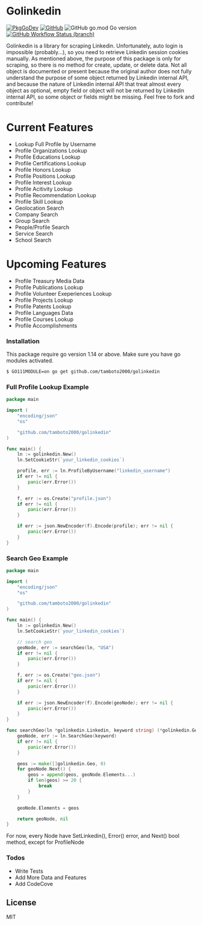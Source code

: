 # Golinkedin
[![PkgGoDev](https://pkg.go.dev/badge/github.com/tamboto2000/golinkedin)](https://pkg.go.dev/github.com/tamboto2000/golinkedin) [![GitHub](https://img.shields.io/github/license/tamboto2000/golinkedin)](https://github.com/tamboto2000/golinkedin/blob/v1/LICENSE) ![GitHub go.mod Go version](https://img.shields.io/github/go-mod/go-version/tamboto2000/golinkedin) [![GitHub Workflow Status (branch)](https://img.shields.io/github/workflow/status/tamboto2000/linkedin/v1-build/v1)](https://github.com/tamboto2000/golinkedin/runs/1433927028)

Golinkedin is a library for scraping Linkedin.
Unfortunately, auto login is impossible (probably...), so you need to retrieve Linkedin session cookies manually.
As mentioned above, the purpose of this package is only for scraping, so there is no method for create, update, or delete data.
Not all object is documented or present because the original author does not fully understand the purpose of some object returned by Linkedin internal API, and because the nature of Linkedin internal API that treat almost every object as optional, empty field or object will not be returned by Linkedin internal API, so some object or fields might be missing.
Feel free to fork and contribute!

# Current Features

  - Lookup Full Profile by Username
  - Profile Organizations Lookup
  - Profile Educations Lookup
  - Profile Certifications Lookup
  - Profile Honors Lookup
  - Profile Positions Lookup
  - Profile Interest Lookup
  - Profile Acitivity Lookup
  - Profile Recommendation Lookup
  - Profile Skill Lookup
  - Geolocation Search  
  - Company Search
  - Group Search
  - People/Profile Search
  - Service Search
  - School Search

# Upcoming Features

  - Profile Treasury Media Data
  - Profile Publications Lookup
  - Profile Volunteer Exeperiences Lookup
  - Profile Projects Lookup
  - Profile Patents Lookup
  - Profile Languages Data
  - Profile Courses Lookup
  - Profile Accomplishments

### Installation

This package require go version 1.14 or above.
Make sure you have go modules activated.
```sh
$ GO111MODULE=on go get github.com/tamboto2000/golinkedin
```

### Full Profile Lookup Example
```go
package main

import (
	"encoding/json"
	"os"

	"github.com/tamboto2000/golinkedin"
)

func main() {
	ln := golinkedin.New()
	ln.SetCookieStr(`your_linkedin_cookies`)

	profile, err := ln.ProfileByUsername("linkedin_username")
	if err != nil {
		panic(err.Error())
	}

	f, err := os.Create("profile.json")
	if err != nil {
		panic(err.Error())
	}

	if err := json.NewEncoder(f).Encode(profile); err != nil {
		panic(err.Error())
	}
}

```

### Search Geo Example
```go
package main

import (
	"encoding/json"
	"os"

	"github.com/tamboto2000/golinkedin"
)

func main() {
	ln := golinkedin.New()
	ln.SetCookieStr(`your_linkedin_cookies`)

	// search geo
	geoNode, err := searchGeo(ln, "USA")
	if err != nil {
		panic(err.Error())
	}

	f, err := os.Create("geo.json")
	if err != nil {
		panic(err.Error())
	}

	if err := json.NewEncoder(f).Encode(geoNode); err != nil {
		panic(err.Error())
	}
}

func searchGeo(ln *golinkedin.Linkedin, keyword string) (*golinkedin.GeoNode, error) {
	geoNode, err := ln.SearchGeo(keyword)
	if err != nil {
		panic(err.Error())
	}

	geos := make([]golinkedin.Geo, 0)
	for geoNode.Next() {
		geos = append(geos, geoNode.Elements...)
		if len(geos) >= 20 {
			break
		}
	}

	geoNode.Elements = geos

	return geoNode, nil
}
```

For now, every Node have SetLinkedin(), Error() error, and Next() bool method, except for ProfileNode

### Todos

 - Write Tests
 - Add More Data and Features
 - Add CodeCove

License
----

MIT
